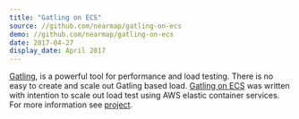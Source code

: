 ```yaml
---
title: "Gatling on ECS"
source: //github.com/nearmap/gatling-on-ecs
demo: //github.com/nearmap/gatling-on-ecs
date: 2017-04-27
display_date: April 2017
---
```


[Gatling][gatling-io], is a powerful tool for performance and load testing. There is no easy to create and scale out Gatling based load. [Gatling on ECS][gatling-on-ecs] was written with intention to scale out load test using AWS elastic container services. For more information see [project][gatling-on-ecs].


[gatling-on-ecs]: //github.com/nearmap/gatling-on-ecs
[gatling-io]: //gatling.io/
